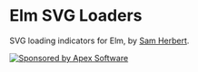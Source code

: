 
# Elm SVG Loaders

SVG loading indicators for Elm, by [Sam Herbert](https://github.com/SamHerbert/SVG-Loaders).


[![Sponsored by Apex Software](http://tjholowaychuk.com:6000/svg/sponsor)](https://apex.sh)
